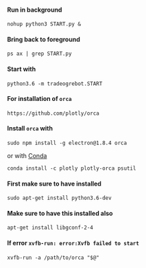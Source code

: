 #### Run in background
```
nohup python3 START.py &
```

#### Bring back to foreground
```
ps ax | grep START.py
```

#### Start with
```
python3.6 -m tradeogrebot.START
```

#### For installation of `orca`
```
https://github.com/plotly/orca
```

#### Install `orca` with
```
sudo npm install -g electron@1.8.4 orca
```
or with [Conda](https://conda.io/miniconda.html)
```
conda install -c plotly plotly-orca psutil
```

#### First make sure to have installed
```
sudo apt-get install python3.6-dev
```

#### Make sure to have this installed also
```
apt-get install libgconf-2-4
```

#### If error `xvfb-run: error:Xvfb failed to start` 
```
xvfb-run -a /path/to/orca "$@"
```